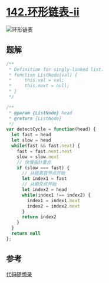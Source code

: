 # [142.环形链表-ii](https://leetcode-cn.com/problems/linked-list-cycle-ii/)

![环形链表](https://tva1.sinaimg.cn/large/008eGmZEly1goo58gauidg30fw0bi4qr.gif)

## 题解
```js
/**
 * Definition for singly-linked list.
 * function ListNode(val) {
 *     this.val = val;
 *     this.next = null;
 * }
 */

/**
 * @param {ListNode} head
 * @return {ListNode}
 */
var detectCycle = function(head) {
  let fast = head
  let slow = head
  while(fast && fast.next) {
    fast = fast.next.next
    slow = slow.next
    // 快慢指针重合
    if (slow === fast) {
      // 从链表首节点开始
      let index1 = fast
      // 从相交点开始
      let index2 = head
      while(index1 !== index2) {
        index1 = index1.next
        index2 = index2.next
      }
      return index2
    }
  }
  return null
};
```


## 参考
[代码随想录](https://programmercarl.com/0142.%E7%8E%AF%E5%BD%A2%E9%93%BE%E8%A1%A8II.html#%E6%80%9D%E8%B7%AF)